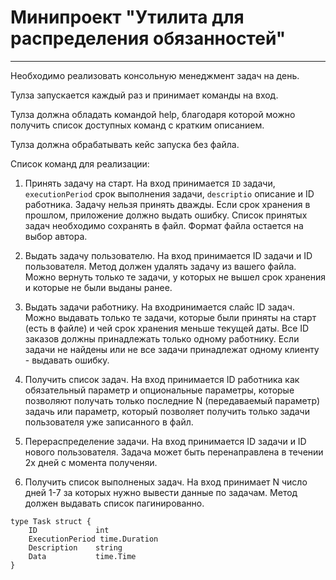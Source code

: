 # Минипроект "Утилита для распределения обязанностей"
---
Необходимо реализовать консольную менеджмент задач на день.

Тулза запускается каждый раз и принимает команды на вход.

Тулза должна обладать командой help, благодаря которой можно получить список доступных команд с кратким описанием.

Тулза должна обрабатывать кейс запуска без файла.


Список команд для реализации:

1. Принять задачу на старт. На вход принимается `ID` задачи, `executionPeriod` срок выполнения задачи, `descriptio` описание и ID работника. Задачу нельзя принять дважды. Если срок хранения в прошлом, приложение должно выдать ошибку. Список принятых задач необходимо сохранять в файл. Формат файла остается на выбор автора.

2. Выдать задачу пользователю. На вход принимается ID задачи и ID пользователя. Метод должен удалять задачу из вашего файла. Можно вернуть только те задачи, у которых не вышел срок хранения и которые не были выданы ранее.

3. Выдать задачи работнику. На  входринимается слайс ID задач. Можно выдавать только те задачи, которые были приняты на старт (есть в файле) и чей срок хранения меньше текущей даты. Все ID заказов должны принадлежать только одному работнику. Если задачи не найдены или не все задачи принадлежат одному клиенту - выдавать ошибку.

4. Получить список задач. На вход принимается ID работника как обязательный параметр и опциональные параметры, которые позволяют получать только последние N (передаваемый параметр) задачь или параметр, который позволяет получить только задачи пользователя уже записанного в файл.

5. Перераспределение задачи. На вход принимается ID задачи и ID нового пользователя. Задача может быть перенаправлена в течении 2х дней с момента полученяи.

6. Получить список выполненых задач. На вход принимает N число дней 1-7 за которых нужно вывести данные по задачам.  Метод должен выдавать список пагинированно.
```
type Task struct {
    ID             int           
    ExecutionPeriod time.Duration
    Description    string
    Data           time.Time
}
```
